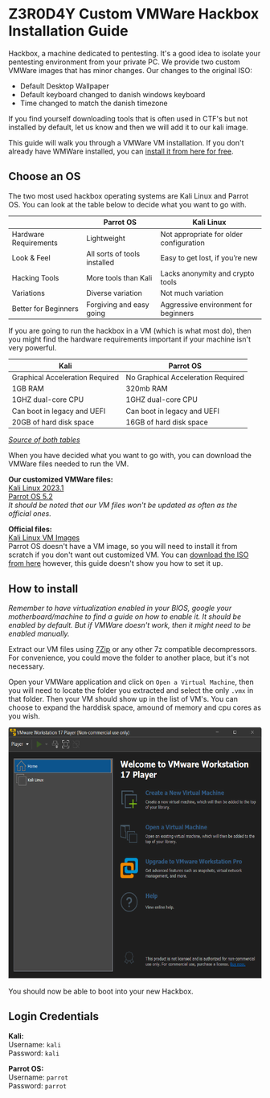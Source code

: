 # Z3R0D4Y Custom VMWare Hackbox Installation Guide

Hackbox, a machine dedicated to pentesting. It's a good idea to isolate your pentesting environment from your private PC. We provide two custom VMWare images that has minor changes. Our changes to the original ISO:

- Default Desktop Wallpaper
- Default keyboard changed to danish windows keyboard
- Time changed to match the danish timezone

If you find yourself downloading tools that is often used in CTF's but not installed by default, let us know and then we will add it to our kali image.

This guide will walk you through a VMWare VM installation. If you don't already have WMWare installed, you can [install it from here for free](https://www.vmware.com/products/workstation-player.html).

## Choose an OS

The two most used hackbox operating systems are Kali Linux and Parrot OS. You can look at the table below to decide what you want to go with.

|                       | Parrot OS                    | Kali Linux                              |
|-----------------------|------------------------------|-----------------------------------------|
| Hardware Requirements | Lightweight                  | Not appropriate for older configuration |
| Look & Feel           | All sorts of tools installed | Easy to get lost, if you’re new         |
| Hacking Tools         | More tools than Kali         | Lacks anonymity and crypto tools        |
| Variations            | Diverse variation            | Not much variation                      |
| Better for Beginners  | Forgiving and easy going     | Aggressive environment for beginners    |

If you are going to run the hackbox in a VM (which is what most do), then you might find the hardware requirements important if your machine isn't very powerful.

| Kali                            | Parrot OS                          |
|---------------------------------|------------------------------------|
| Graphical Acceleration Required | No Graphical Acceleration Required |
| 1GB RAM                         | 320mb RAM                          |
| 1GHZ dual-core CPU              | 1GHZ dual-core CPU                 |
| Can boot in legacy and UEFI     | Can boot in legacy and UEFI        |
| 20GB of hard disk space         | 16GB of hard disk space            |

[*Source of both tables*](https://www.edureka.co/blog/parrot-os-vs-kali-linux/)

When you have decided what you want to go with, you can download the VMWare files needed to run the VM.

**Our customized VMWare files:**  
[Kali Linux 2023.1](https://drive.proton.me/urls/Z80S491DJ8#XAQLfAfGp9GK)  
[Parrot OS 5.2](https://drive.proton.me/urls/6VEYKEKRSW#1AJJPIsF5dC2)  
*It should be noted that our VM files won't be updated as often as the official ones.*  

**Official files:**  
[Kali Linux VM Images](https://www.kali.org/get-kali/#kali-virtual-machines)  
Parrot OS doesn't have a VM image, so you will need to install it from scratch if you don't want out customized VM. You can [download the ISO from here](https://www.parrotsec.org/download/) however, this guide doesn't show you how to set it up.  

## How to install

*Remember to have virtualization enabled in your BIOS, google your motherboard/machine to find a guide on how to enable it. It should be enabled by default. But if VMWare doesn't work, then it might need to be enabled manually.*

Extract our VM files using [7Zip](https://www.7-zip.org/download.html) or any other 7z compatible decompressors. For convenience, you could move the folder to another place, but it's not necessary.

Open your VMWare application and click on `Open a Virtual Machine`, then you will need to locate the folder you extracted and select the only `.vmx` in that folder. Then your VM should show up in the list of VM's. You can choose to expand the harddisk space, amound of memory and cpu cores as you wish.

<img src="./images/vmware.png" width="600" height="500">

You should now be able to boot into your new Hackbox.

## Login Credentials

**Kali:**  
Username: `kali`  
Password: `kali`  

**Parrot OS:**  
Username: `parrot`  
Password: `parrot`  
